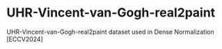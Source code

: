 # UHR-Vincent-van-Gogh-real2paint
UHR-Vincent-van-Gogh-real2paint dataset used in Dense Normalization [ECCV2024]
